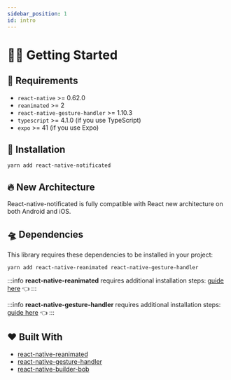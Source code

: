 ```yaml
---
sidebar_position: 1
id: intro
---
```


# 👋🏼 Getting Started

## 🏹 Requirements

- `react-native` >= 0.62.0
- `reanimated` >= 2
- `react-native-gesture-handler` >= 1.10.3
- `typescript` >= 4.1.0 (if you use TypeScript)
- `expo` >= 41 (if you use Expo)

## 🚀 Installation

```shell
yarn add react-native-notificated
```

## 🔥 New Architecture

React-native-notificated is fully compatible with React new architecture on both Android and iOS.

## 🛸 Dependencies

This library requires these dependencies to be installed in your project:

```shell
yarn add react-native-reanimated react-native-gesture-handler
```

:::info
**react-native-reanimated** requires additional installation steps: [guide here](https://docs.swmansion.com/react-native-reanimated/docs/fundamentals/getting-started/#installation) 👈
:::

:::info
**react-native-gesture-handler** requires additional installation steps: [guide here](https://docs.swmansion.com/react-native-gesture-handler/docs/) 👈
:::

## ❤️ Built With

- [react-native-reanimated](https://github.com/software-mansion/react-native-reanimated)
- [react-native-gesture-handler](https://github.com/software-mansion/react-native-gesture-handler)
- [react-native-builder-bob](https://github.com/callstack/react-native-builder-bob)
